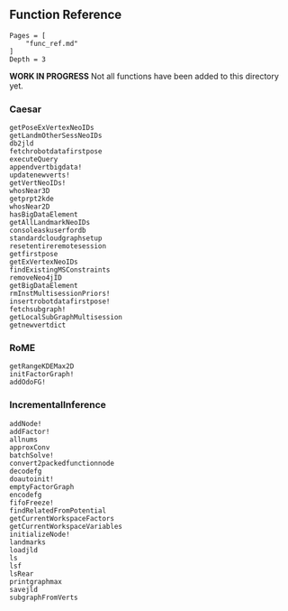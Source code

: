 ## Function Reference

```@contents
Pages = [
    "func_ref.md"
]
Depth = 3
```

**WORK IN PROGRESS**  Not all functions have been added to this directory yet.

### Caesar
```@docs
getPoseExVertexNeoIDs
getLandmOtherSessNeoIDs
db2jld
fetchrobotdatafirstpose
executeQuery
appendvertbigdata!
updatenewverts!
getVertNeoIDs!
whosNear3D
getprpt2kde
whosNear2D
hasBigDataElement
getAllLandmarkNeoIDs
consoleaskuserfordb
standardcloudgraphsetup
resetentireremotesession
getfirstpose
getExVertexNeoIDs
findExistingMSConstraints
removeNeo4jID
getBigDataElement
rmInstMultisessionPriors!
insertrobotdatafirstpose!
fetchsubgraph!
getLocalSubGraphMultisession
getnewvertdict
```

### RoME

```@docs
getRangeKDEMax2D
initFactorGraph!
addOdoFG!
```

### IncrementalInference
```@docs
addNode!
addFactor!
allnums
approxConv
batchSolve!
convert2packedfunctionnode
decodefg
doautoinit!
emptyFactorGraph
encodefg
fifoFreeze!
findRelatedFromPotential
getCurrentWorkspaceFactors
getCurrentWorkspaceVariables
initializeNode!
landmarks
loadjld
ls
lsf
lsRear
printgraphmax
savejld
subgraphFromVerts
```
